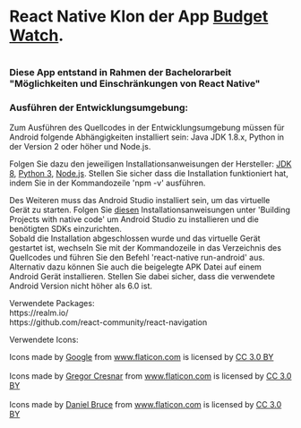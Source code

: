 <h1>React Native Klon der App <a href="https://github.com/brarcher/budget-watch">Budget Watch</a>.<h1>
<h3>Diese App entstand in Rahmen der Bachelorarbeit "Möglichkeiten und Einschränkungen von React Native"</h3>

<h3>Ausführen der Entwicklungsumgebung:</h3>
<p>Zum Ausführen des Quellcodes in der Entwicklungsumgebung müssen für Android folgende Abhängigkeiten installiert sein: Java JDK 1.8.x,
Python in der Version 2 oder höher und Node.js.</p>
<p>Folgen Sie dazu den jeweiligen Installationsanweisungen der Hersteller:
<a href="http://www.oracle.com/technetwork/java/javase/downloads/jdk8-downloads-2133151.html">JDK 8</a>,
<a href="https://www.python.org/downloads/">Python 3</a>,
<a href="https://nodejs.org/en/download/">Node.js</a>. 
Stellen Sie sicher dass die Installation funktioniert hat, indem Sie in der Kommandozeile 'npm -v' ausführen.</p>
<p>Des Weiteren muss das Android Studio installiert sein, um das virtuelle Gerät zu starten. Folgen Sie <a href="https://facebook.github.io/react-native/docs/getting-started.html">
diesen</a> Installationsanweisungen unter 'Building Projects with native code' um Android Studio zu installieren und die benötigten SDKs einzurichten. <br>
Sobald die Installation abgeschlossen wurde und das virtuelle Gerät gestartet ist, wechseln Sie mit der Kommandozeile in das Verzeichnis des Quellcodes und führen Sie den Befehl
'react-native run-android' aus. <br>
Alternativ dazu können Sie auch die beigelegte APK Datei auf einem Android Gerät installieren. Stellen Sie dabei sicher, dass die verwendete Android Version nicht höher als 6.0 ist.
</p>

<p>Verwendete Packages: <br>
 https://realm.io/ <br>
 https://github.com/react-community/react-navigation
</p>

<p>Verwendete Icons:</p>
<p>
<div>Icons made by <a href="https://www.flaticon.com/authors/google" title="Google">Google</a> from <a href="https://www.flaticon.com/" title="Flaticon">www.flaticon.com</a> is licensed by <a href="http://creativecommons.org/licenses/by/3.0/" title="Creative Commons BY 3.0" target="_blank">CC 3.0 BY</a></div>
<br>
<div>Icons made by <a href="https://www.flaticon.com/authors/gregor-cresnar" title="Gregor Cresnar">Gregor Cresnar</a> from <a href="https://www.flaticon.com/" title="Flaticon">www.flaticon.com</a> is licensed by <a href="http://creativecommons.org/licenses/by/3.0/" title="Creative Commons BY 3.0" target="_blank">CC 3.0 BY</a></div>
<br>
<div>Icons made by <a href="https://www.flaticon.com/authors/daniel-bruce" title="Daniel Bruce">Daniel Bruce</a> from <a href="https://www.flaticon.com/" title="Flaticon">www.flaticon.com</a> is licensed by <a href="http://creativecommons.org/licenses/by/3.0/" title="Creative Commons BY 3.0" target="_blank">CC 3.0 BY</a></div>
<br>
</p>
